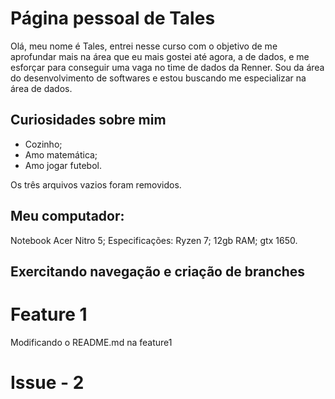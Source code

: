 # Página pessoal de Tales

Olá, meu nome é Tales, entrei nesse curso com o objetivo de me aprofundar mais na área que eu mais gostei até agora, a de dados, e me esforçar para conseguir uma vaga no time de dados da Renner. Sou da área do desenvolvimento de softwares e estou buscando me especializar na área de dados.

## Curiosidades sobre mim
- Cozinho;
- Amo matemática;
- Amo jogar futebol.

Os três arquivos vazios foram removidos.

## Meu computador:
Notebook Acer Nitro 5;
Especificações:
	Ryzen 7;
	12gb RAM;
	gtx 1650.

## Exercitando navegação e criação de branches

# Feature 1
Modificando o README.md na feature1

# Issue - 2

